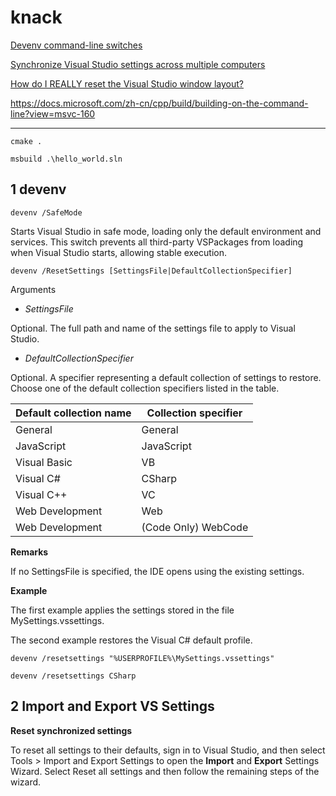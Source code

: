 # knack

[Devenv command-line switches](https://docs.microsoft.com/en-us/visualstudio/ide/reference/devenv-command-line-switches?view=vs-2019)

[Synchronize Visual Studio settings across multiple computers](https://docs.microsoft.com/en-us/visualstudio/ide/synchronized-settings-in-visual-studio?view=vs-2019)

[How do I REALLY reset the Visual Studio window layout?](https://stackoverflow.com/questions/26863/how-do-i-really-reset-the-visual-studio-window-layout)

<https://docs.microsoft.com/zh-cn/cpp/build/building-on-the-command-line?view=msvc-160>

----------------------

```shell
cmake .

msbuild .\hello_world.sln
```

## 1 devenv

```shell
devenv /SafeMode
```

Starts Visual Studio in safe mode, loading only the default environment and services.
This switch prevents all third-party VSPackages from loading when Visual Studio 
starts, allowing stable execution.

```shell
devenv /ResetSettings [SettingsFile|DefaultCollectionSpecifier]
```

Arguments
* *SettingsFile*

Optional. The full path and name of the settings file to apply to Visual Studio.

* *DefaultCollectionSpecifier*

Optional. A specifier representing a default collection of settings to restore. 
Choose one of the default collection specifiers listed in the table.

| Default collection name | Collection specifier |
| --- | --- |
| General | General |
| JavaScript | JavaScript |
| Visual Basic | VB |
| Visual C# | CSharp |
| Visual C++ | VC |
| Web Development | Web |
| Web Development | (Code Only)	WebCode |

**Remarks**

If no SettingsFile is specified, the IDE opens using the existing settings.

**Example**

The first example applies the settings stored in the file MySettings.vssettings.

The second example restores the Visual C# default profile.

```shell
devenv /resetsettings "%USERPROFILE%\MySettings.vssettings"

devenv /resetsettings CSharp
```

## 2 Import and Export VS Settings

**Reset synchronized settings**

To reset all settings to their defaults, sign in to Visual Studio, and then 
select Tools > Import and Export Settings to open the **Import** and **Export** 
Settings Wizard. Select Reset all settings and then follow the remaining steps 
of the wizard.
